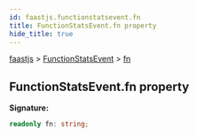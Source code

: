 ```yaml
---
id: faastjs.functionstatsevent.fn
title: FunctionStatsEvent.fn property
hide_title: true
---
```

[faastjs](./faastjs.md) &gt; [FunctionStatsEvent](./faastjs.functionstatsevent.md) &gt; [fn](./faastjs.functionstatsevent.fn.md)

## FunctionStatsEvent.fn property

<b>Signature:</b>

```typescript
readonly fn: string;
```